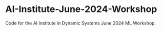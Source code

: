 # AI-Institute-June-2024-Workshop
Code for the AI Institute in Dynamic Systems June 2024  ML Workshop.

